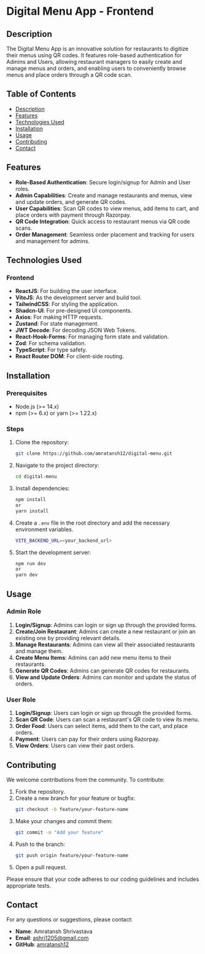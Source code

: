 
# Digital Menu App - Frontend

## Description

The Digital Menu App is an innovative solution for restaurants to digitize their menus using QR codes. It features role-based authentication for Admins and Users, allowing restaurant managers to easily create and manage menus and orders, and enabling users to conveniently browse menus and place orders through a QR code scan.

## Table of Contents

- [Description](#description)
- [Features](#features)
- [Technologies Used](#technologies-used)
- [Installation](#installation)
- [Usage](#usage)
- [Contributing](#contributing)
- [Contact](#contact)

## Features

- **Role-Based Authentication**: Secure login/signup for Admin and User roles.
- **Admin Capabilities**: Create and manage restaurants and menus, view and update orders, and generate QR codes.
- **User Capabilities**: Scan QR codes to view menus, add items to cart, and place orders with payment through Razorpay.
- **QR Code Integration**: Quick access to restaurant menus via QR code scans.
- **Order Management**: Seamless order placement and tracking for users and management for admins.

## Technologies Used

### Frontend

- **ReactJS**: For building the user interface.
- **ViteJS**: As the development server and build tool.
- **TailwindCSS**: For styling the application.
- **Shadcn-UI**: For pre-designed UI components.
- **Axios**: For making HTTP requests.
- **Zustand**: For state management.
- **JWT Decode**: For decoding JSON Web Tokens.
- **React-Hook-Forms**: For managing form state and validation.
- **Zod**: For schema validation.
- **TypeScript**: For type safety.
- **React Router DOM**: For client-side routing.

## Installation

### Prerequisites

- Node.js (>= 14.x)
- npm (>= 6.x) or yarn (>= 1.22.x)

### Steps

1. Clone the repository:
    ```bash
    git clone https://github.com/amratansh12/digital-menu.git
    ```
2. Navigate to the project directory:
    ```bash
    cd digital-menu
    ```
3. Install dependencies:
    ```bash
    npm install
    or
    yarn install
    ```
4. Create a `.env` file in the root directory and add the necessary environment variables. 
    ```bash
    VITE_BACKEND_URL=<your_backend_url>
    ```

5. Start the development server:
    ```bash
    npm run dev
    or
    yarn dev
    ```

## Usage

### Admin Role

1. **Login/Signup**: Admins can login or sign up through the provided forms.
2. **Create/Join Restaurant**: Admins can create a new restaurant or join an existing one by providing relevant details.
3. **Manage Restaurants**: Admins can view all their associated restaurants and manage them.
4. **Create Menu Items**: Admins can add new menu items to their restaurants.
5. **Generate QR Codes**: Admins can generate QR codes for restaurants.
6. **View and Update Orders**: Admins can monitor and update the status of orders.

### User Role

1. **Login/Signup**: Users can login or sign up through the provided forms.
2. **Scan QR Code**: Users can scan a restaurant's QR code to view its menu.
3. **Order Food**: Users can select items, add them to the cart, and place orders.
4. **Payment**: Users can pay for their orders using Razorpay.
5. **View Orders**: Users can view their past orders.


## Contributing

We welcome contributions from the community. To contribute:

1. Fork the repository.
2. Create a new branch for your feature or bugfix:
    ```bash
    git checkout -b feature/your-feature-name
    ```
3. Make your changes and commit them:
    ```bash
    git commit -m "Add your feature"
    ```
4. Push to the branch:
    ```bash
    git push origin feature/your-feature-name
    ```
5. Open a pull request.

Please ensure that your code adheres to our coding guidelines and includes appropriate tests.

## Contact

For any questions or suggestions, please contact:

- **Name**: Amratansh Shrivastava
- **Email**: ashri1205@gmail.com
- **GitHub**: [amratansh12](https://github.com/amratansh12)
